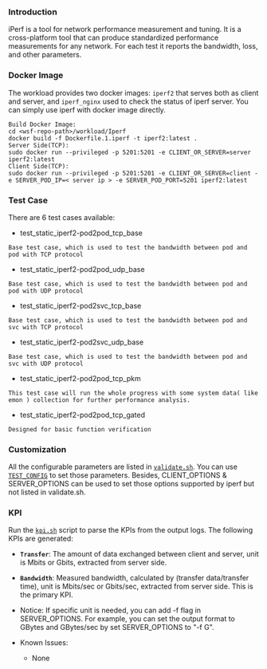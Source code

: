 ### Introduction
iPerf is a tool for network performance measurement and tuning. It is a cross-platform tool that can produce standardized performance measurements for any network. For each test it reports the bandwidth, loss, and other parameters.

### Docker Image
The workload provides two docker images: `iperf2` that serves both as client and server, and `iperf_nginx` used to check the status of iperf server. You can simply use iperf with docker image directly.

```
Build Docker Image:
cd <wsf-repo-path>/workload/Iperf
docker build -f Dockerfile.1.iperf -t iperf2:latest . 
Server Side(TCP):
sudo docker run --privileged -p 5201:5201 -e CLIENT_OR_SERVER=server iperf2:latest
Client Side(TCP):
sudo docker run --privileged -p 5201:5201 -e CLIENT_OR_SERVER=client -e SERVER_POD_IP=< server ip > -e SERVER_POD_PORT=5201 iperf2:latest
```

### Test Case
There are 6 test cases available:
- test_static_iperf2-pod2pod_tcp_base
```
Base test case, which is used to test the bandwidth between pod and pod with TCP protocol
```
- test_static_iperf2-pod2pod_udp_base
```
Base test case, which is used to test the bandwidth between pod and pod with UDP protocol
```
- test_static_iperf2-pod2svc_tcp_base
```
Base test case, which is used to test the bandwidth between pod and svc with TCP protocol
```
- test_static_iperf2-pod2svc_udp_base
```
Base test case, which is used to test the bandwidth between pod and svc with UDP protocol
```
- test_static_iperf2-pod2pod_tcp_pkm
```
This test case will run the whole progress with some system data( like emon ) collection for further performance analysis.
```
- test_static_iperf2-pod2pod_tcp_gated
```
Designed for basic function verification
```

### Customization
All the configurable parameters are listed in [`validate.sh`](validate.sh). You can use [`TEST_CONFIG`](https://github.com/intel-innersource/applications.benchmarking.benchmark.platform-hero-features/blob/master/doc/user-guide/executing-workload/ctest.md#customize-configurations) to set those parameters. Besides, CLIENT_OPTIONS & SERVER_OPTIONS can be used to set those options supported by iperf but not listed in validate.sh.

### KPI
Run the [`kpi.sh`](kpi.sh) script to parse the KPIs from the output logs.
The following KPIs are generated:
- **`Transfer`**: The amount of data exchanged between client and server, unit is Mbits or Gbits, extracted from server side.
- **`Bandwidth`**: Measured bandwidth, calculated by (transfer data/transfer time), unit is Mbits/sec or Gbits/sec, extracted from server side. This is the primary KPI.
- Notice: If specific unit is needed, you can add -f flag in SERVER_OPTIONS. For example, you can set the output format to GBytes and GBytes/sec by set SERVER_OPTIONS to "-f G".

- Known Issues:  
  - None  

